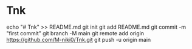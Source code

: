 # Tnk
echo "# Tnk" >> README.md
git init
git add README.md
git commit -m "first commit"
git branch -M main
git remote add origin https://github.com/M-niki0/Tnk.git
git push -u origin main
